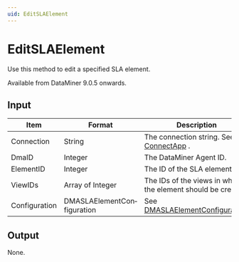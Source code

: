 ```yaml
---
uid: EditSLAElement
---
```


# EditSLAElement

Use this method to edit a specified SLA element.

Available from DataMiner 9.0.5 onwards.

## Input

| Item          | Format                      | Description                                                                               |
|---------------|-----------------------------|-------------------------------------------------------------------------------------------|
| Connection    | String                      | The connection string. See [ConnectApp](xref:ConnectApp) .                                  |
| DmaID         | Integer                     | The DataMiner Agent ID.                                                                   |
| ElementID     | Integer                     | The ID of the SLA element.                                                                |
| ViewIDs       | Array of Integer            | The IDs of the views in which the element should be created.                              |
| Configuration | DMASLAElementCon­figuration | See [DMASLAElementConfiguration](xref:DMASLAElementConfiguration). |

## Output

None.

